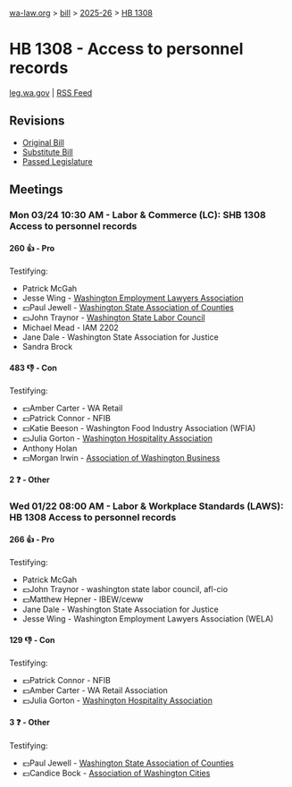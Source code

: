[wa-law.org](/) > [bill](/bill/) > [2025-26](/bill/2025-26/) > [HB 1308](/bill/2025-26/hb/1308/)

# HB 1308 - Access to personnel records
[leg.wa.gov](https://app.leg.wa.gov/billsummary?BillNumber=1308&Year=2025&Initiative=false) | [RSS Feed](./rss.xml)

## Revisions
* [Original Bill](1/)
* [Substitute Bill](S/)
* [Passed Legislature](S.PL/)

## Meetings
### Mon 03/24 10:30 AM - Labor & Commerce (LC): SHB 1308 Access to personnel records
#### 260 👍 - Pro
Testifying:
* Patrick McGah
* Jesse Wing - [Washington Employment Lawyers Association](/org/washington_employment_lawyers_association/)
* 💵Paul Jewell - [Washington State Association of Counties](/org/washington_state_association_of_counties/)
* 💵John Traynor - [Washington State Labor Council](/org/washington_state_labor_council/)
* Michael Mead - IAM 2202
* Jane Dale - Washington State Association for Justice
* Sandra Brock

#### 483 👎 - Con
Testifying:
* 💵Amber Carter - WA Retail
* 💵Patrick Connor - NFIB
* 💵Katie Beeson - Washington Food Industry Association (WFIA)
* 💵Julia Gorton - [Washington Hospitality Association](/org/washington_hospitality_association/)
* Anthony Holan
* 💵Morgan Irwin - [Association of Washington Business](/org/association_of_washington_business/)

#### 2 ❓ - Other

### Wed 01/22 08:00 AM - Labor & Workplace Standards (LAWS): HB 1308 Access to personnel records
#### 266 👍 - Pro
Testifying:
* Patrick McGah
* 💵John Traynor - washington state labor council, afl-cio
* 💵Matthew Hepner - IBEW/ceww
* Jane Dale - Washington State Association for Justice
* Jesse Wing - Washington Employment Lawyers Association (WELA)

#### 129 👎 - Con
Testifying:
* 💵Patrick Connor - NFIB
* 💵Amber Carter - WA Retail Association
* 💵Julia Gorton - [Washington Hospitality Association](/org/washington_hospitality_association/)

#### 3 ❓ - Other
Testifying:
* 💵Paul Jewell - [Washington State Association of Counties](/org/washington_state_association_of_counties/)
* 💵Candice Bock - [Association of Washington Cities](/org/association_of_washington_cities/)
